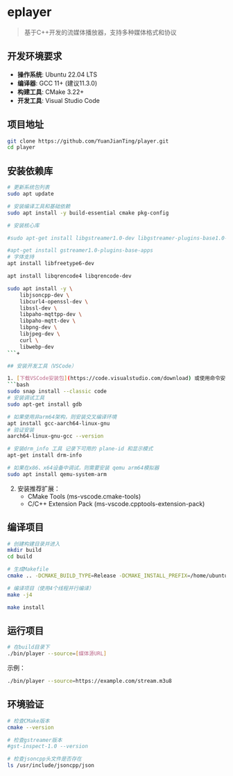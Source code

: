 # eplayer

> 基于C++开发的流媒体播放器，支持多种媒体格式和协议

## 开发环境要求

- **操作系统**: Ubuntu 22.04 LTS
- **编译器**: GCC 11+ (建议11.3.0)
- **构建工具**: CMake 3.22+
- **开发工具**: Visual Studio Code

## 项目地址

```bash
git clone https://github.com/YuanJianTing/player.git
cd player
```

## 安装依赖库

```bash
# 更新系统包列表
sudo apt update

# 安装编译工具和基础依赖
sudo apt install -y build-essential cmake pkg-config

# 安装核心库

#sudo apt-get install libgstreamer1.0-dev libgstreamer-plugins-base1.0-dev libgstreamer-plugins-bad1.0-dev gstreamer1.0-plugins-base gstreamer1.0-plugins-good gstreamer1.0-plugins-bad gstreamer1.0-plugins-ugly gstreamer1.0-libav gstreamer1.0-tools gstreamer1.0-x gstreamer1.0-alsa gstreamer1.0-gl gstreamer1.0-gtk3 gstreamer1.0-qt5 gstreamer1.0-pulseaudio

#apt-get install gstreamer1.0-plugins-base-apps
# 字体支持
apt install libfreetype6-dev

apt install libqrencode4 libqrencode-dev

sudo apt install -y \
    libjsoncpp-dev \
    libcurl4-openssl-dev \
    libssl-dev \
    libpaho-mqttpp-dev \
    libpaho-mqtt-dev \
    libpng-dev \
    libjpeg-dev \
    curl \
    libwebp-dev
```+

## 安装开发工具（VSCode）

1. [下载VSCode安装包](https://code.visualstudio.com/download) 或使用命令安装：
```bash
sudo snap install --classic code
# 安装调试工具
sudo apt-get install gdb

# 如果使用非arm64架构，则安装交叉编译环境
apt install gcc-aarch64-linux-gnu
# 验证安装
aarch64-linux-gnu-gcc --version

# 安装drm_info 工具 记录下可用的 plane-id 和显示模式
apt-get install drm-info

# 如果在x86、x64设备中调试，则需要安装 qemu arm64模拟器
sudo apt install qemu-system-arm

```

2. 安装推荐扩展：
   - CMake Tools (ms-vscode.cmake-tools)
   - C/C++ Extension Pack (ms-vscode.cpptools-extension-pack)

## 编译项目

```bash
# 创建构建目录并进入
mkdir build
cd build

# 生成Makefile
cmake .. -DCMAKE_BUILD_TYPE=Release -DCMAKE_INSTALL_PREFIX=/home/ubuntu/work/eplayer

# 编译项目（使用4个线程并行编译）
make -j4

make install
```

## 运行项目

```bash
# 在build目录下
./bin/player --source=[媒体源URL]
```

示例：
```bash
./bin/player --source=https://example.com/stream.m3u8
```

## 环境验证

```bash
# 检查CMake版本
cmake --version

# 检查gstreamer版本
#gst-inspect-1.0 --version

# 检查jsoncpp头文件是否存在
ls /usr/include/jsoncpp/json
```